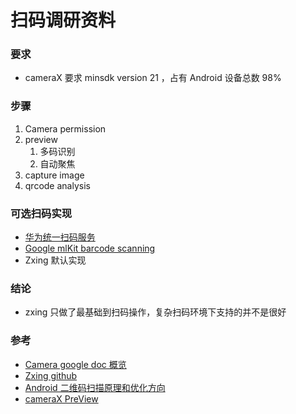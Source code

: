 
# 扫码调研资料

### 要求
- cameraX 要求 minsdk version 21 ，占有 Android 设备总数 98%

### 步骤
1. Camera permission
2. preview
   1. 多码识别
   2. 自动聚焦
3. capture image
4. qrcode analysis

### 可选扫码实现
- [华为统一扫码服务](https://developer.huawei.com/consumer/cn/hms/huawei-scankit/)
- [Google mlKit barcode scanning](https://developers.google.com/ml-kit/vision/barcode-scanning)
- Zxing 默认实现



### 结论
- zxing 只做了最基础到扫码操作，复杂扫码环境下支持的并不是很好



### 参考
- [Camera google doc 概览](https://developer.android.com/training/camerax)
- [Zxing github](https://github.com/zxing/zxing)
- [Android 二维码扫描原理和优化方向](https://mp.weixin.qq.com/s/nqvGS9kco_bEi5MQUoqxuQ)
- [cameraX PreView](https://medium.com/androiddevelopers/display-a-camera-preview-with-previewview-86562433d86c)
